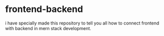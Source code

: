 # frontend-backend
i have specially made this repository to tell you all how to connect frontend with backend in mern stack development.
